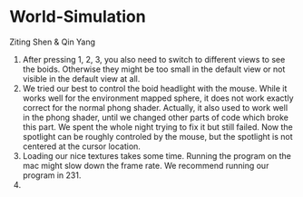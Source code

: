 # World-Simulation

Ziting Shen & Qin Yang

1. After pressing 1, 2, 3, you also need to switch to different views to see the boids. Otherwise they might be too small in the default view or not visible in the default view at all.
2. We tried our best to control the boid headlight with the mouse. While it works well for the environment mapped sphere, it does not work exactly correct for the normal phong shader. Actually, it also used to work well in the phong shader, until we changed other parts of code which broke this part. We spent the whole night trying to fix it but still failed. Now the spotlight can be roughly controled by the mouse, but the spotlight is not centered at the cursor location.
3. Loading our nice textures takes some time. Running the program on the mac might slow down the frame rate. We recommend running our program in 231.
4. 